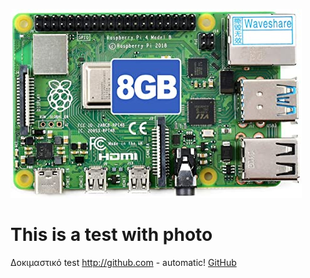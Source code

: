 ![GitHub Logo](https://github.com/makiskara/test1/blob/7454a76e0f0ab7fbc06fa1b22fda5a4b2f41fcd5/raspberry%20pi%204%208%20gb.jpg)
# This is a test with photo 
Δοκιμαστικό test
http://github.com - automatic!
[GitHub](http://github.com)
